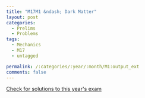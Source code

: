 ```yaml
---
title: "M17M1 &ndash; Dark Matter"
layout: post
categories:
  - Prelims
  - Problems
tags:
  - Mechanics
  - M17
  - untagged

permalink: /:categories/:year/:month/M1:output_ext
comments: false
---
```

<object data="2017M1M.pdf" type="application/pdf" width="100%" height="500"></object>
<div class="message"><a href='https://princetonprelim.com/prelim/36/'>Check for solutions to this year's exam</a></div>